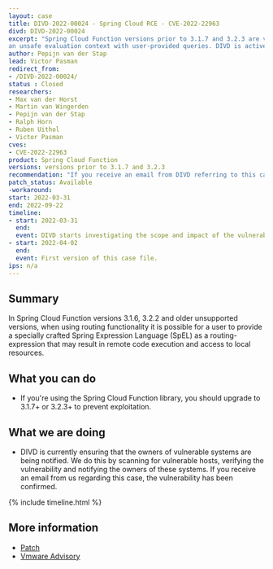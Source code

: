 ```yaml
---
layout: case
title: DIVD-2022-00024 - Spring Cloud RCE - CVE-2022-22963
divd: DIVD-2022-00024
excerpt: "Spring Cloud Function versions prior to 3.1.7 and 3.2.3 are vulnerable to remote code execution due to using
an unsafe evaluation context with user-provided queries. DIVD is actively notifying owners of vulnerable systems"
author: Pepijn van der Stap
lead: Victor Pasman
redirect_from:
- /DIVD-2022-00024/
status : Closed
researchers:
- Max van der Horst
- Martin van Wingerden
- Pepijn van der Stap
- Ralph Horn
- Ruben Uithol
- Victor Pasman 
cves: 
- CVE-2022-22963
product: Spring Cloud Function
versions: versions prior to 3.1.7 and 3.2.3
recommendation: "If you receive an email from DIVD referring to this case, the vulnerability has been confirmed. You should update the application to the newest versions 3.1.7 & 3.2.3."
patch_status: Available
-workaround: 
start: 2022-03-31
end: 2022-09-22
timeline:
- start: 2022-03-31
  end:
  event: DIVD starts investigating the scope and impact of the vulnerability.
- start: 2022-04-02
  end:	
  event: First version of this case file.
ips: n/a
---
```

## Summary

In Spring Cloud Function versions 3.1.6, 3.2.2 and older unsupported versions, when using routing functionality it is possible for a user to provide a specially crafted Spring Expression Language (SpEL) as a routing-expression that may result in remote code execution and access to local resources.

## What you can do

* If you're using the Spring Cloud Function library, you should upgrade to 3.1.7+ or 3.2.3+ to prevent exploitation.


## What we are doing

* DIVD is currently ensuring that the owners of vulnerable systems are being notified. We do this by scanning for vulnerable hosts, verifying the vulnerability and notifying the owners of these systems. If you receive an email from us regarding this case, the vulnerability has been confirmed.

{% include timeline.html %}

## More information
* [Patch](https://github.com/spring-cloud/spring-cloud-function/releases/tag/v3.2.3)
* [Vmware Advisory](https://tanzu.vmware.com/security/cve-2022-22963)


